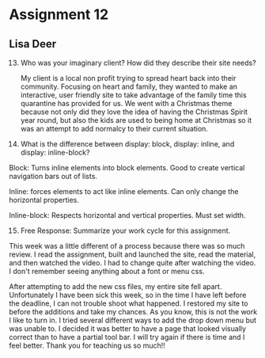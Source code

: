 # Assignment 12
## Lisa Deer


13. Who was your imaginary client? How did they describe their site needs?


      My client is a local non profit trying to spread heart back into their community. Focusing on heart and family, they wanted to make an interactive, user friendly site to take advantage of the family time this quarantine has provided for us. We went with a Christmas theme because not only did they love the idea of having the Christmas Spirit year round, but also the kids are used to being home at Christmas so it was an attempt to add normalcy to their current situation.


14. What is the difference between display: block, display: inline, and display: inline-block?

Block: Turns inline elements into block elements. Good to create vertical navigation bars out of lists.

Inline: forces elements to act like inline elements. Can only change the horizontal properties.

Inline-block: Respects horizontal and vertical properties. Must set width.


15. Free Response: Summarize your work cycle for this assignment.

This week was a little different of a process because there was so much review. I read the assignment, built and launched the site, read the material, and then watched the video. I had to change quite after watching the video. I don't remember seeing anything about a font or menu css.

After attempting to add the new css files, my entire site fell apart. Unfortunately I have been sick this week, so in the time I have left before the deadline, I can not trouble shoot what happened. I restored my site to before the additions and take my chances. As you know, this is not the work I like to turn in. I tried several different ways to add the drop down menu but was unable to. I decided it was better to have a page that looked visually correct than to have a partial tool bar. I will try again if there is time and I feel better. Thank you for teaching us so much!!  
